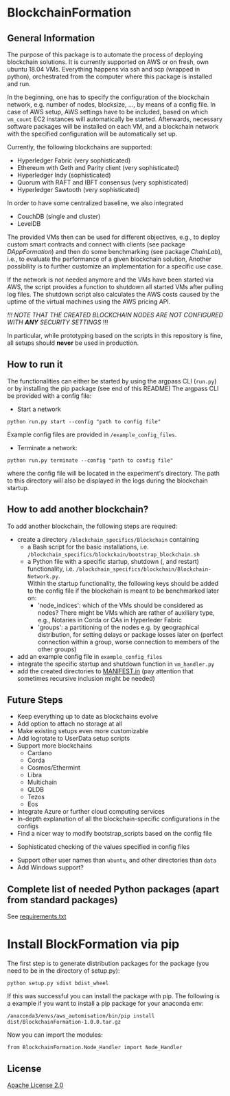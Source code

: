# BlockchainFormation

## General Information

The purpose of this package is to automate the process of deploying blockchain solutions. It is currently supported on AWS or on fresh, own ubuntu 18.04 VMs.
Everything happens via ssh and scp (wrapped in python), orchestrated from the computer where this package is installed and run.

In the beginning, one has to specify the configuration of the blockchain network, e.g. number of nodes, blocksize, ..., by means of a config file.
In case of AWS setup, AWS settings have to be included, based on which ```vm_count``` EC2 instances will automatically be started. Afterwards, necessary software packages will be installed on each VM, 
and a blockchain network with the specified configuration will be automatically set up.

Currently, the following blockchains are supported:
* Hyperledger Fabric (very sophisticated)
* Ethereum with Geth and Parity client (very sophisticated)
* Hyperledger Indy (sophisticated)
* Quorum with RAFT and IBFT consensus (very sophisticated)
* Hyperledger Sawtooth (very sophisticated)

In order to have some centralized baseline, we also integrated
* CouchDB (single and cluster)
* LevelDB

The provided VMs then can be used for different objectives, e.g., to deploy custom smart contracts and connect with clients (see package *DAppFormation*) and then do some benchmarking (see package *ChainLab*), i.e., 
to evaluate the performance of a given blockchain solution, 
Another possibility is to further customize an implementation for a specific use case.

If the network is not needed anymore and the VMs have been started via AWS, the script provides a function to shutdown all started VMs after pulling log files.
The shutdown script also calculates the AWS costs caused by the uptime of the virtual machines using the AWS pricing API.

 *!!! NOTE THAT THE CREATED BLOCKCHAIN NODES ARE NOT CONFIGURED WITH **ANY** SECURITY SETTINGS* !!!
 
 In particular, while prototyping based on the scripts in this repository is fine, all setups should **never** be used in production.  
## How to run it
The functionalities can either be started by using the argpass CLI (```run.py```) or by installing the pip package (see end of this README)
The argpass CLI be provided with a config file:

* Start a network
```
python run.py start --config "path to config file" 
```
Example config files are provided in ```/example_config_files```.

* Terminate a network:

```
python run.py terminate --config "path to config file" 
```

where the config file will be located in the experiment's directory. The path to this directory will also be displayed in the logs during the blockchain startup.

## How to add another blockchain?
To add another blockchain, the following steps are required:
* create a directory ```/blockchain_specifics/Blockchain``` containing
  + a Bash script for the basic installations, i.e. ```/blockchain_specifics/blockckain/bootstrap_blockchain.sh```
  + a Python file with a specific startup, shutdown (, and restart) functionality, i.e. ```/blockchain_specifics/blockchain/Blockchain-Network.py```.  
  Within the startup functionality, the following keys should be added to the config file if the blockchain is meant to be benchmarked later on:
    - 'node_indices': which of the VMs should be considered as nodes? There might be VMs which are rather of auxiliary type, e.g., Notaries in Corda or CAs in Hyperleder Fabric
    - 'groups': a partitioning of the nodes e.g. by geographical distribution, for setting delays or package losses later on (perfect connection within a group, worse connection to members of the other groups) 
* add an example config file in ```example_config_files```
* integrate the specific startup and shutdown function in ```vm_handler.py```
* add the created directories to [MANIFEST.in](MANIFEST.in) (pay attention that sometimes recursive inclusion might be needed)


## Future Steps
* Keep everything up to date as blockchains evolve
* Add option to attach no storage at all
* Make existing setups even more customizable
* Add logrotate to UserData setup scripts
*  Support more blockchains
    * Cardano
    * Corda
    * Cosmos/Ethermint
    * Libra
    * Multichain
    * QLDB
    * Tezos
    * Eos
* Integrate Azure or further cloud computing services
* In-depth explanation of all the blockchain-specific configurations in the configs
* Find a nicer way to modify bootstrap_scripts based on the config file
+ Sophisticated checking of the values specified in config files
* Support other user names than ```ubuntu```, and other directories than ```data```
* Add Windows support?
    
## Complete list of needed Python packages (apart from standard packages)
     
See [requirements.txt](requirements.txt)

# Install BlockFormation via pip

The first step is to generate distribution packages for the package 
(you need to be in the directory of setup.py):
```
python setup.py sdist bdist_wheel

```
If this was successful you can install the package with pip. The following is a example if you want to install a pip package for your anaconda env:


```
/anaconda3/envs/aws_automisation/bin/pip install dist/BlockchainFormation-1.0.0.tar.gz 

```

Now you can import the modules:
```
from BlockchainFormation.Node_Handler import Node_Handler
```


## License

[Apache License 2.0](LICENSE)
